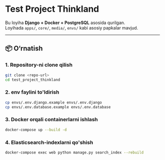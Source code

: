 # Test Project Thinkland

Bu loyiha **Django + Docker + PostgreSQL** asosida qurilgan.  
Loyihada `apps/`, `core/`, `media/`, `envs/` kabi asosiy papkalar mavjud.  

---

## 📦 O‘rnatish

### 1. Repository-ni clone qilish
```bash
git clone <repo-url>
cd test_project_thinkland
```

### 2. env faylini to'ldirish
```bash
cp envs/.env.django.example envs/.env.django
cp envs/.env.database.example envs/.env.database
```

### 3. Docker orqali containerlarni ishlash
```bash
docker-compose up --build -d
```

### 4. Elasticsearch-indexlarni qo'shish
```bash
docker-compose exec web python manage.py search_index --rebuild
```



